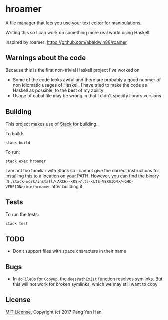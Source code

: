 # hroamer

A file manager that lets you use your text editor for manipulations.

Writing this so I can work on something more real world using Haskell.

Inspired by roamer: https://github.com/abaldwin88/roamer


## Warnings about the code

Because this is the first non-trivial Haskell project I've worked on

- Some of the code looks awful and there are probably a good nubmer of non idiomatic usages of Haskell. I have tried to make the code as Haskell as possible, to the best of my ability
- Usage of cabal file may be wrong in that I didn't specify library versions


## Building

This project makes use of [Stack](https://docs.haskellstack.org/en/stable/README/) for building.

To build:

    stack build

To run:

    stack exec hroamer

I am not too familiar with Stack so I cannot give the correct instructions for installing this to a location on your PATH. However, you can find the binary in `.stack-work/install/<ARCH>-<OS>/lts-<LTS-VERSION>/<GHC-VERSION>/bin/hroamer` after building it.


## Tests

To run the tests:

    stack test


## TODO

- Don't support files with space characters in their name


## Bugs

- In `doFileOp` for `CopyOp`, the `doesPathExist` function resolves symlinks. But this will not work for broken symlinks, which we may still want to copy


## License

[MIT License](/LICENSE), Copyright (c) 2017 Pang Yan Han
